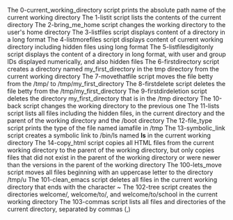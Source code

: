 The 0-current_working_directory script prints the absolute path name of the current working directory
The 1-listit script lists the contents of the current directory
The 2-bring_me_home script changes the working directory to the user's home directory
The 3-listfiles script displays content of a directory in a long format
The 4-listmorefiles script displays content of current working directory including hidden files using long format
The 5-listfilesdigitonly script displays the content of a directory in long format, with user and group IDs displayed numerically, and also hidden files
The 6-firstdirectory script creates a directory named my_first_directory in the tmp directory from the current working directory
The 7-movethatfile script moves the file betty from the /tmp/ to /tmp/my_first_directory
The 8-firstdelete script deletes the file betty from the /tmp/my_first_directory
The 9-firstdirdeletion script deletes the directory my_first_directory that is in the /tmp directory
The 10-back script changes the working directory to the previous one
The 11-lists script lists all files including the hidden files, in the current directory and the parent of the working directory and the /boot directory
The 12-file_type script prints the type of the file named iamafile in /tmp
The 13-symbolic_link script creates a symbolic link to /bin/ls named __ls__ in the current working directory
The 14-copy_html script copies all HTML files from the current working directory to the parent of the working directory, but only copies files that did not exist in the parent of the working directory or were newer than the versions in the parent of the working directory
The 100-lets_move script moves all files beginning with an uppercase letter to the directory /tmp/u
The 101-clean_emacs script deletes all files in the current working directory that ends with the character ~
The 102-tree script creates the directories welcome/, welcome/to/, and welcome/to/school in the current working directory
The 103-commas script lists all files and directories of the current directory, separated by commas (,)
